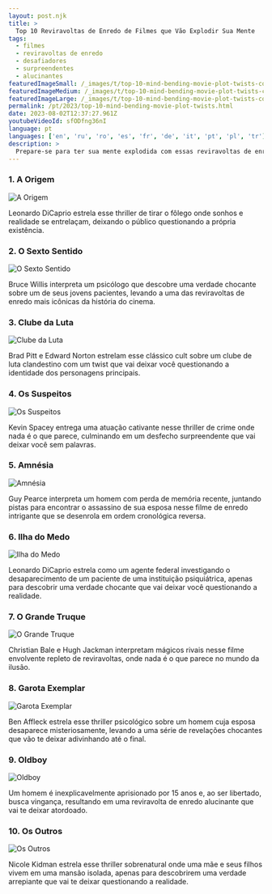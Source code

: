 ```yaml
---
layout: post.njk
title: >
  Top 10 Reviravoltas de Enredo de Filmes que Vão Explodir Sua Mente
tags:
  - filmes
  - reviravoltas de enredo
  - desafiadores
  - surpreendentes
  - alucinantes
featuredImageSmall: /_images/t/top-10-mind-bending-movie-plot-twists-cover-pt-small.webp
featuredImageMedium: /_images/t/top-10-mind-bending-movie-plot-twists-cover-pt-medium.webp
featuredImageLarge: /_images/t/top-10-mind-bending-movie-plot-twists-cover-pt-large.webp
permalink: /pt/2023/top-10-mind-bending-movie-plot-twists.html
date: 2023-08-02T12:37:27.961Z
youtubeVideoId: sfODfng36nI
language: pt
languages: ['en', 'ru', 'ro', 'es', 'fr', 'de', 'it', 'pt', 'pl', 'tr']
description: >
  Prepare-se para ter sua mente explodida com essas reviravoltas de enredo de tirar o fôlego em filmes que vão deixar você questionando tudo que achava que sabia. De loops temporais que desafiam a mente a revelações surpreendentes sobre personagens, esses filmes vão te manter na ponta da cadeira até o final.
---
```


### 1. A Origem

![A Origem](/_images/7/7cce095ef6a215db1a834d7a4f05782d-medium.webp)

Leonardo DiCaprio estrela esse thriller de tirar o fôlego onde sonhos e realidade se entrelaçam, deixando o público questionando a própria existência.

### 2. O Sexto Sentido

![O Sexto Sentido](/_images/6/6131d971829dfc0c7cd75124f1a3dac3-medium.webp)

Bruce Willis interpreta um psicólogo que descobre uma verdade chocante sobre um de seus jovens pacientes, levando a uma das reviravoltas de enredo mais icônicas da história do cinema.

### 3. Clube da Luta

![Clube da Luta](/_images/9/9fd45c33a3132bad70c0733c2c00fd47-medium.webp)

Brad Pitt e Edward Norton estrelam esse clássico cult sobre um clube de luta clandestino com um twist que vai deixar você questionando a identidade dos personagens principais.

### 4. Os Suspeitos

![Os Suspeitos](/_images/b/b7c02c4a070e3cfaab1b23bb07f9362c-medium.webp)

Kevin Spacey entrega uma atuação cativante nesse thriller de crime onde nada é o que parece, culminando em um desfecho surpreendente que vai deixar você sem palavras.

### 5. Amnésia

![Amnésia](/_images/a/a6114332593aa58762c6d0a27c213b02-medium.webp)

Guy Pearce interpreta um homem com perda de memória recente, juntando pistas para encontrar o assassino de sua esposa nesse filme de enredo intrigante que se desenrola em ordem cronológica reversa.

### 6. Ilha do Medo

![Ilha do Medo](/_images/e/eb5f054c9dbfd88ed20d7dfda7a7e418-medium.webp)

Leonardo DiCaprio estrela como um agente federal investigando o desaparecimento de um paciente de uma instituição psiquiátrica, apenas para descobrir uma verdade chocante que vai deixar você questionando a realidade.

### 7. O Grande Truque

![O Grande Truque](/_images/2/2f23c04221287ffcb9ef362c1d38515a-medium.webp)

Christian Bale e Hugh Jackman interpretam mágicos rivais nesse filme envolvente repleto de reviravoltas, onde nada é o que parece no mundo da ilusão.

### 8. Garota Exemplar

![Garota Exemplar](/_images/4/46666539a87b8f781d5623a9521db50f-medium.webp)

Ben Affleck estrela esse thriller psicológico sobre um homem cuja esposa desaparece misteriosamente, levando a uma série de revelações chocantes que vão te deixar adivinhando até o final.

### 9. Oldboy

![Oldboy](/_images/3/385d5cac5ef9b6070399cb7dec37c7a8-medium.webp)

Um homem é inexplicavelmente aprisionado por 15 anos e, ao ser libertado, busca vingança, resultando em uma reviravolta de enredo alucinante que vai te deixar atordoado.

### 10. Os Outros

![Os Outros](/_images/3/35063fb446c093f964bca970f2e96072-medium.webp)

Nicole Kidman estrela esse thriller sobrenatural onde uma mãe e seus filhos vivem em uma mansão isolada, apenas para descobrirem uma verdade arrepiante que vai te deixar questionando a realidade.


